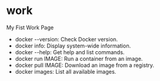 # work
My Fist Work Page
* docker --version: Check Docker version.
* docker info: Display system-wide information.
* docker --help: Get help and list commands.
* docker run IMAGE: Run a container from an image.
* docker pull IMAGE: Download an image from a registry.
* docker images: List all available images.
